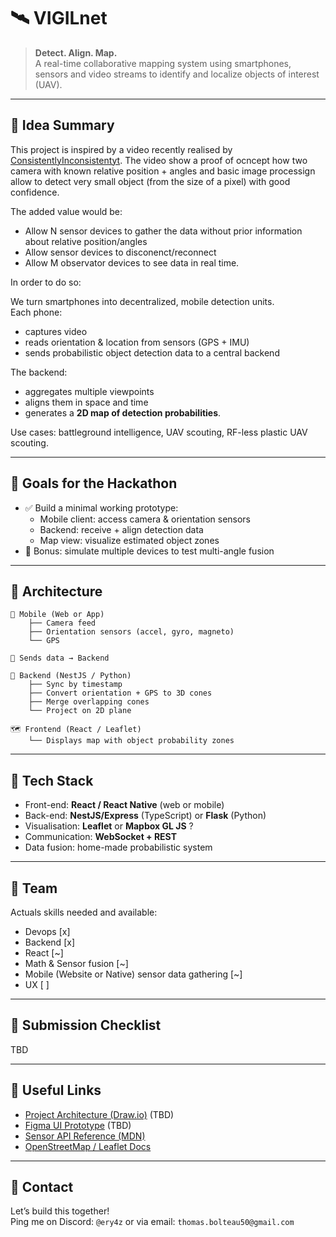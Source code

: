 # 🛰️ VIGILnet

> **Detect. Align. Map.**  
> A real-time collaborative mapping system using smartphones, sensors and video streams to identify and localize objects of interest (UAV).

---

## 🧠 Idea Summary

This project is inspired by a video recently realised by [ConsistentlyInconsistentyt](https://www.youtube.com/watch?v=m-b51C82-UE&pp=0gcJCX4JAYcqIYzv). The video show a proof of ocncept how two camera with known relative position + angles and basic image processign allow to detect very small object (from the size of a pixel) with good confidence.

The added value would be:
- Allow N sensor devices to gather the data without prior information about relative position/angles
- Allow sensor devices to disconenct/reconnect
- Allow M observator devices to see data in real time.

In order to do so:

We turn smartphones into decentralized, mobile detection units.  
Each phone:
- captures video
- reads orientation & location from sensors (GPS + IMU)
- sends probabilistic object detection data to a central backend

The backend:
- aggregates multiple viewpoints
- aligns them in space and time
- generates a **2D map of detection probabilities**.

Use cases: battleground intelligence, UAV scouting, RF-less plastic UAV scouting.

---

## 🎯 Goals for the Hackathon

- ✅ Build a minimal working prototype:
  - Mobile client: access camera & orientation sensors
  - Backend: receive + align detection data
  - Map view: visualize estimated object zones
- 🧪 Bonus: simulate multiple devices to test multi-angle fusion

---

## 📐 Architecture

```
📱 Mobile (Web or App) 
    ├── Camera feed 
    ├── Orientation sensors (accel, gyro, magneto) 
    └── GPS

📡 Sends data → Backend

🧠 Backend (NestJS / Python) 
    ├── Sync by timestamp 
    ├── Convert orientation + GPS to 3D cones 
    ├── Merge overlapping cones 
    └── Project on 2D plane

🗺️ Frontend (React / Leaflet) 
    └── Displays map with object probability zones
```


<!-- *(➡️ Tu peux ajouter ici un joli schéma SVG ou image)* -->

<!-- ---

## 🧩 Modules

| Module | Stack | Owner | Status |
|--------|-------|--------|--------|
| 📱 Sensor & Camera Capture | Web APIs / React Native | TBD | ⚪ Not started |
| 📤 Data Sender | WebSocket / HTTP | You | 🟢 Boilerplate ready |
| 🧠 Data Fusion | Python or TS | You | ⚪ To define |
| 🗺️ Map View | Leaflet / Mapbox | TBD | ⚪ Not started |
| 🎯 Mock Detection | ML / Mocking | Pote ML ? | ⚪ Optional | -->

---

## 🧪 Tech Stack

- Front-end: **React / React Native** (web or mobile)
- Back-end: **NestJS/Express** (TypeScript) or **Flask** (Python)
- Visualisation: **Leaflet** or **Mapbox GL JS** ?
- Communication: **WebSocket + REST**
- Data fusion: home-made probabilistic system

---

## 👥 Team

Actuals skills needed and available:
- Devops [x]
- Backend [x]
- React [~]
- Math & Sensor fusion [~]
- Mobile (Website or Native) sensor data gathering [~]
- UX [ ]


---

## 🎁 Submission Checklist

TBD

---

## 📎 Useful Links

- [Project Architecture (Draw.io)](#) (TBD)
- [Figma UI Prototype](#) (TBD)
- [Sensor API Reference (MDN)](https://developer.mozilla.org/en-US/docs/Web/API/DeviceOrientationEvent) 
- [OpenStreetMap / Leaflet Docs](https://leafletjs.com/)

---

## 💬 Contact

Let’s build this together!  
Ping me on Discord: `@ery4z` or via email: `thomas.bolteau50@gmail.com`

